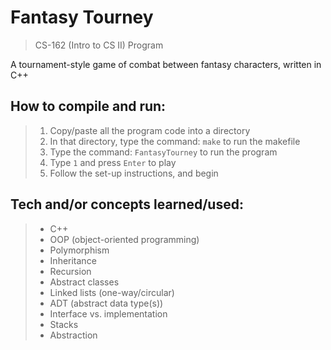# Fantasy Tourney
> CS-162 (Intro to CS II) Program  

A tournament-style game of combat between fantasy characters, written in C++

## How to compile and run:
> 1. Copy/paste all the program code into a directory
> 2. In that directory, type the command: `make` to run the makefile
> 3. Type the command: `FantasyTourney` to run the program
> 4. Type `1` and press `Enter` to play
> 5. Follow the set-up instructions, and begin

## Tech and/or concepts learned/used:
> - C++
> - OOP (object-oriented programming)
> - Polymorphism
> - Inheritance
> - Recursion
> - Abstract classes
> - Linked lists (one-way/circular)
> - ADT (abstract data type(s))
> - Interface vs. implementation
> - Stacks
> - Abstraction
